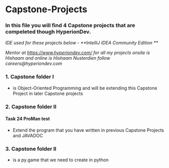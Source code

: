 # Capstone-Projects

### In this file you will find 4 Capstone projects that are compeleted though HyperionDev.

_IDE used for these projects below - **IntelliJ IDEA Community Edition **_

_Mentor at https://www.hyperiondev.com/ for all my projects onsite is Hishaam and online is Hishaam Nusterdien follow careers@hyperiondev.com_

### **1. Capstone folder I**
* is Object-Oriented Programming and will be extending this Capstone Project in later Capstone projects

### **2. Capstone folder II**
#### Task 24 ProMan test
* Extend the program that you have written in previous Capstone Projects and JAVADOC

### **3. Capstone folder II**
* is a py.game that we need to create in python
